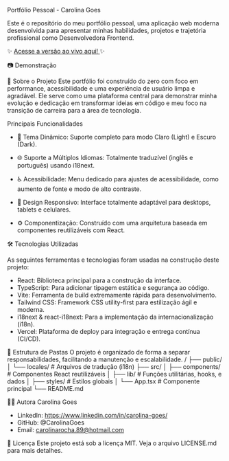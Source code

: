 Portfólio Pessoal - Carolina Goes

Este é o repositório do meu portfólio pessoal, uma aplicação web moderna desenvolvida para apresentar minhas habilidades, projetos e trajetória profissional como Desenvolvedora Frontend.

✨ [Acesse a versão ao vivo aqui! ](https://carolinagoes.vercel.app/)✨

📷 Demonstração


🚀 Sobre o Projeto
Este portfólio foi construído do zero com foco em performance, acessibilidade e uma experiência de usuário limpa e agradável. Ele serve como uma plataforma central para demonstrar minha evolução e dedicação em transformar ideias em código e meu foco na transição de carreira para a área de tecnologia.

Principais Funcionalidades

 * 🎨 Tema Dinâmico: Suporte completo para modo Claro (Light) e Escuro (Dark).
 * 🌐 Suporte a Múltiplos Idiomas: Totalmente traduzível (inglês e português) usando i18next.

 * ♿ Acessibilidade: Menu dedicado para ajustes de acessibilidade, como aumento de fonte e modo de alto contraste.

 * 📱 Design Responsivo: Interface totalmente adaptável para desktops, tablets e celulares.

 * ⚙️ Componentização: Construído com uma arquitetura baseada em componentes reutilizáveis com React.

🛠️ Tecnologias Utilizadas

As seguintes ferramentas e tecnologias foram usadas na construção deste projeto:
 * React: Biblioteca principal para a construção da interface.
 * TypeScript: Para adicionar tipagem estática e segurança ao código.
 * Vite: Ferramenta de build extremamente rápida para desenvolvimento.
 * Tailwind CSS: Framework CSS utility-first para estilização ágil e moderna.
 * i18next & react-i18next: Para a implementação da internacionalização (i18n).
 * Vercel: Plataforma de deploy para integração e entrega contínua (CI/CD).


📂 Estrutura de Pastas
O projeto é organizado de forma a separar responsabilidades, facilitando a manutenção e escalabilidade.
/
├── public/
│   └── locales/      # Arquivos de tradução (i18n)
├── src/
│   ├── components/   # Componentes React reutilizáveis
│   ├── lib/          # Funções utilitárias, hooks, e dados
│   ├── styles/       # Estilos globais
│   └── App.tsx       # Componente principal
└── README.md


👩‍💻 Autora
Carolina Goes
 * LinkedIn: https://www.linkedin.com/in/carolina-goes/
 * GitHub: @CarolinaGoes
 * Email: carolinarocha.89@hotmail.com

   
📝 Licença
Este projeto está sob a licença MIT. Veja o arquivo LICENSE.md para mais detalhes.
